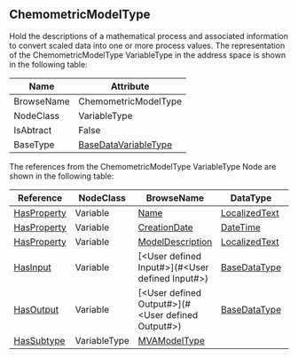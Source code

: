 <!-- objecttype -->
## ChemometricModelType
Hold the descriptions of a mathematical process and associated information to convert scaled data into one or more process values.
The representation of the ChemometricModelType VariableType in the address space is shown in the following table:  

|Name|Attribute|
|---|---|
|BrowseName|ChemometricModelType|
|NodeClass|VariableType|
|IsAbtract|False|
|BaseType|[BaseDataVariableType](../../../Core/Part5/VariableTypes/BaseDataVariableType/readme.md)|

The references from the ChemometricModelType VariableType Node are shown in the following table:  

|Reference|NodeClass|BrowseName|DataType|TypeDefinition|ModellingRule|
|---|---|---|---|---|---|
|[HasProperty](../../../Core/Part3/ReferenceTypes/HasProperty/readme.md)|Variable|[Name](#Name)|[LocalizedText](../../../Core/Part3/DataTypes/LocalizedText/readme.md)|[PropertyType](../../../Core/Part5/VariableTypes/PropertyType/readme.md)|[Mandatory](../../../Core/Objects/Mandatory/readme.md)|
|[HasProperty](../../../Core/Part3/ReferenceTypes/HasProperty/readme.md)|Variable|[CreationDate](#CreationDate)|[DateTime](../../../Core/Part3/DataTypes/DateTime/readme.md)|[PropertyType](../../../Core/Part5/VariableTypes/PropertyType/readme.md)|[Mandatory](../../../Core/Objects/Mandatory/readme.md)|
|[HasProperty](../../../Core/Part3/ReferenceTypes/HasProperty/readme.md)|Variable|[ModelDescription](#ModelDescription)|[LocalizedText](../../../Core/Part3/DataTypes/LocalizedText/readme.md)|[PropertyType](../../../Core/Part5/VariableTypes/PropertyType/readme.md)|[Mandatory](../../../Core/Objects/Mandatory/readme.md)|
|[HasInput](../../ReferenceTypes/HasInput/readme.md)|Variable|[&lt;User defined Input#&gt;](#&lt;User defined Input#&gt;)|[BaseDataType](../../../Core/Part3/DataTypes/BaseDataType/readme.md)|[BaseVariableType](../../../Core/Part5/VariableTypes/BaseVariableType/readme.md)|[MandatoryPlaceholder](../../../Core/Objects/MandatoryPlaceholder/readme.md)|
|[HasOutput](../../ReferenceTypes/HasOutput/readme.md)|Variable|[&lt;User defined Output#&gt;](#&lt;User defined Output#&gt;)|[BaseDataType](../../../Core/Part3/DataTypes/BaseDataType/readme.md)|[BaseVariableType](../../../Core/Part5/VariableTypes/BaseVariableType/readme.md)|[MandatoryPlaceholder](../../../Core/Objects/MandatoryPlaceholder/readme.md)|
|[HasSubtype](../../../Core/Part3/ReferenceTypes/HasSubtype/readme.md)|VariableType|[MVAModelType](#MVAModelType)||||


